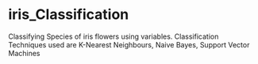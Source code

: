# iris_Classification
Classifying Species of iris flowers using variables.
Classification Techniques used are K-Nearest Neighbours, Naive Bayes, Support Vector Machines
